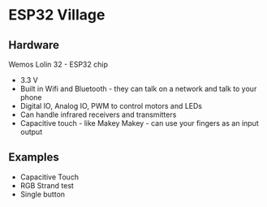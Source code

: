 # ESP32 Village

## Hardware

Wemos Lolin 32 - ESP32 chip
 - 3.3 V
 - Built in Wifi and Bluetooth - they can talk on a network and talk to your phone
 - Digital IO, Analog IO, PWM to control motors and LEDs
 - Can handle infrared receivers and transmitters 
 - Capacitive touch - like Makey Makey - can use your fingers as an input output

## Examples
 - Capacitive Touch
 - RGB Strand test
 - Single button
